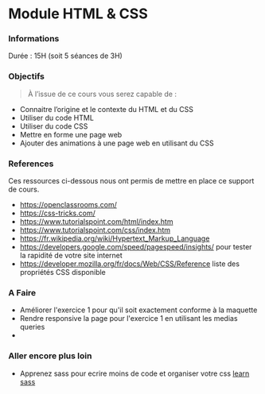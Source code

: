 # Module HTML & CSS
### Informations
Durée : 15H (soit 5 séances de 3H)

### Objectifs
> À l’issue de ce cours vous serez capable de :

* Connaitre l’origine et le contexte du HTML et du CSS
* Utiliser du code HTML
* Utiliser du code CSS
* Mettre en forme une page web
* Ajouter des animations à une page web en utilisant du CSS

### References
Ces ressources ci-dessous nous ont permis de mettre en place ce support de cours.

* https://openclassrooms.com/
* https://css-tricks.com/
* https://www.tutorialspoint.com/html/index.htm
* https://www.tutorialspoint.com/css/index.htm
* https://fr.wikipedia.org/wiki/Hypertext_Markup_Language
* https://developers.google.com/speed/pagespeed/insights/ pour tester la rapidité de votre site internet
* https://developer.mozilla.org/fr/docs/Web/CSS/Reference liste des propriétés CSS disponible


### A Faire
* Améliorer l'exercice 1 pour qu'il soit exactement conforme à la maquette
* Rendre responsive la page pour l'exercice 1 en utilisant les medias queries
* 

### Aller encore plus loin
* Apprenez sass pour ecrire moins de code et organiser votre css [learn sass](https://sass-lang.com/guide)